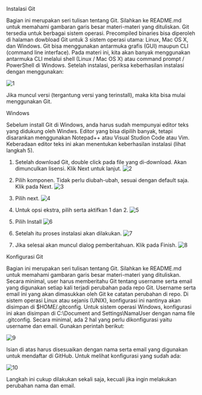 Instalasi Git 

Bagian ini merupakan seri tulisan tentang Git. Silahkan ke README.md untuk memahami gambaran garis besar materi-materi yang dituliskan.
Git tersedia untuk berbagai sistem operasi. Precompiled binaries bisa diperoleh di halaman dowbload Git untuk 3 sistem operasi utama: Linux, Mac OS X, dan Windows. Git bisa menggunakan antarmuka grafis (GUI) maupun CLI (command line interface). Pada materi ini, kita akan banyak menggunakan antarmuka CLI melalui shell (Linux / Mac OS X) atau command prompt / PowerShell di Windows. Setelah instalasi, periksa keberhasilan instalasi dengan menggunakan:

![1](https://user-images.githubusercontent.com/99378514/155460971-777fb229-b7f3-4750-8d8b-5c6076f2814b.jpg)

Jika muncul versi (tergantung versi yang terinstall), maka kita bisa mulai menggunakan Git.


Windows

Sebelum install Git di Windows, anda harus sudah mempunyai editor teks yang didukung oleh Windws. Editor yang bisa dipilih banyak, tetapi disarankan menggunakan Notepad++ atau Visual Studion Code atau Vim. Keberadaan editor teks ini akan menentukan keberhasilan instalasi (lihat langkah 5).
 
1. Setelah download Git, double click pada file yang di-download. Akan dimunculkan lisensi. Klik Next untuk lanjut.
![2](https://user-images.githubusercontent.com/99378514/155463569-058c5932-5481-4f91-bcff-f83b6599d243.jpg)

2. Pilih komponen. Tidak perlu diubah-ubah, sesuai dengan default saja. Klik pada Next.
![3](https://user-images.githubusercontent.com/99378514/155463784-1d805a2e-ccb4-4414-881e-d6451763ca90.jpg)


3. Pilih next.
![4](https://user-images.githubusercontent.com/99378514/155463884-eb013980-f266-470b-956e-63da1e2af012.jpg)


4. Untuk opsi ekstra, pilih serta aktifkan 1 dan 2.
![5](https://user-images.githubusercontent.com/99378514/155464016-00e01061-e14a-486d-b39f-ff681d6432eb.jpg)


5. Pilih Install
![6](https://user-images.githubusercontent.com/99378514/155464156-b9b43b17-c645-41f8-8ede-19d94b554b5a.jpg)


6. Setelah itu proses instalasi akan dilakukan.
![7](https://user-images.githubusercontent.com/99378514/155464241-9636a0c4-9990-4e56-80cd-6e66c225ce59.jpg)


7. Jika selesai akan muncul dialog pemberitahuan. Klik pada Finish.
![8](https://user-images.githubusercontent.com/99378514/155464327-2dc7e8c7-3480-4303-8050-a2dd9fea773d.jpg)


Konfigurasi Git

Bagian ini merupakan seri tulisan tentang Git. Silahkan ke README.md untuk memahami gambaran garis besar materi-materi yang dituliskan.
Secara minimal, user harus memberitahu Git tentang username serta email yang digunakan setiap kali terjadi perubahan pada repo Git. Username serta email ini yang akan dimasukkan oleh Git ke catatan perubahan di repo. Di sistem operasi Linux atau sejanis (UNIX), konfigurasi ini nantinya akan disimpan di $HOME/.gitconfig. Untuk sistem operasi Windows, konfigurasi ini akan disimpan di C:\Document and Settings\NamaUser dengan nama file .gitconfig. Secara minimal, ada 2 hal yang perlu dikonfigurasi yaitu username dan email. Gunakan perintah berikut:

![9](https://user-images.githubusercontent.com/99378514/155464565-68c7e87d-18f9-4952-b74e-3956b41f3102.jpg)

Isian di atas harus disesuaikan dengan nama serta email yang digunakan untuk mendaftar di GitHub. Untuk melihat konfigurasi yang sudah ada:

![10](https://user-images.githubusercontent.com/99378514/155464619-32dbe558-c092-4684-8b47-c06fe45cdd2b.jpg)

Langkah ini cukup dilakukan sekali saja, kecuali jika ingin melakukan perubahan nama dan email.
